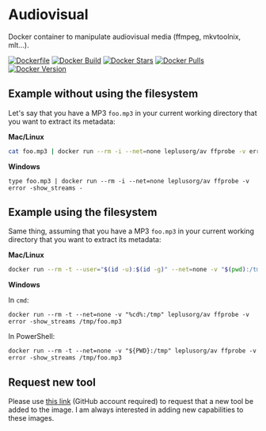 # Audiovisual

Docker container to manipulate audiovisual media (ffmpeg, mkvtoolnix, mlt...).

[![Dockerfile](https://img.shields.io/badge/GitHub-Dockerfile-blue)](https://github.com/leplusorg/docker-av/blob/main/av/Dockerfile)
[![Docker Build](https://github.com/leplusorg/docker-av/workflows/Docker/badge.svg)](https://github.com/leplusorg/docker-av/actions?query=workflow:"Docker")
[![Docker Stars](https://img.shields.io/docker/stars/leplusorg/av)](https://hub.docker.com/r/leplusorg/av)
[![Docker Pulls](https://img.shields.io/docker/pulls/leplusorg/av)](https://hub.docker.com/r/leplusorg/av)
[![Docker Version](https://img.shields.io/docker/v/leplusorg/av?sort=semver)](https://hub.docker.com/r/leplusorg/av)

## Example without using the filesystem

Let's say that you have a MP3 `foo.mp3` in your current working directory that you want to extract its metadata:

**Mac/Linux**

```bash
cat foo.mp3 | docker run --rm -i --net=none leplusorg/av ffprobe -v error -show_streams -
```

**Windows**

```batch
type foo.mp3 | docker run --rm -i --net=none leplusorg/av ffprobe -v error -show_streams -
```

## Example using the filesystem

Same thing, assuming that you have a MP3 `foo.mp3` in your current working directory that you want to extract its metadata:

**Mac/Linux**

```bash
docker run --rm -t --user="$(id -u):$(id -g)" --net=none -v "$(pwd):/tmp" leplusorg/av ffprobe -v error -show_streams /tmp/foo.mp3
```

**Windows**

In `cmd`:

```batch
docker run --rm -t --net=none -v "%cd%:/tmp" leplusorg/av ffprobe -v error -show_streams /tmp/foo.mp3
```

In PowerShell:

```pwsh
docker run --rm -t --net=none -v "${PWD}:/tmp" leplusorg/av ffprobe -v error -show_streams /tmp/foo.mp3
```

## Request new tool

Please use [this link](https://github.com/leplusorg/docker-av/issues/new?assignees=thomasleplus&labels=enhancement&template=feature_request.md&title=%5BFEAT%5D) (GitHub account required) to request that a new tool be added to the image. I am always interested in adding new capabilities to these images.
